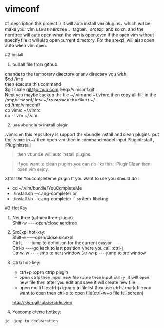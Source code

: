 # vimconf

#1.description
this project is it will auto install vim plugins，which will be make your vim use as nerdtree 、tagbar、srcexpl and so on.
and the nerdtree will auto open when the vim is open,even if the open vim without specify file it will also open current
directory. For the srexpl ,will also open auto when vim open.

#2.install
1) pull all file from github
>
change to the temporary directory or any directory you wish.<br/>
   $cd /tmp<br/>
then execute this command<br/>
   $git clone git@github.com:leeqx/vimconf.git <br/>
Next you maybe backup the file ~/.vim and ~/.vimrc,then copy all file in the /tmp/vimconf/ into ~/ to replace the file at ~/ <br/>
cd /tmp/vimconf/<br/>
cp vimrc ~/.vimrc<br/>
cp -r vim ~/.vim<br/>

2) use vbundle to install plugin
>
.vimrc on this repository is support the vbundle install and clean plugins.
put the .vimrc in ~/
then open vim
then in command model input PluginInstall ,
:PluginInstall

>then vbundle will auto install plugins.

>if you want to clean plugins,you can do like this:
:PluginClean
then open vim enjoy.

3)for the Youcompleteme plugin
  If you want to use you should do :
  + cd ~/.vim/bundle/YouCompleteMe
  + ./install.sh --clang-completer 
  or
  + ./install.sh --clang-completer --system-libclang

#3.Hot Key
>
1) Nerdtree (git-nerdtree-plugin)  
	Shift-w ----open/close nerdtree<br/>
2) SrcExpl hot-key:  
	Shift-e ----open/close srcexpl<br/>
	Ctrl-j  ----jump to definition for the current cussor<br/>
	Ctrl-b  ----go back to last position where you call :ctrl-j<br/>
	Ctr-w-w ----jump to next window
	Ctr-w-p ----jump to pre window


3) Ctrlp hot-key:

	+ ctrl+p :open ctrlp plugin
	+ open ctrlp then input new file name then input:ctrl+y ,it will open new file then after you edit and save it will create new file
	+ open multi file:ctrl-j+k jump to filelist then use ctrl-z mark file you want to open then ctrl-o to open file(ctrl+w+o file full screen)

	http://kien.github.io/ctrlp.vim/
4) Youcompleteme hotkey:
>
	jd  jump to declearation

